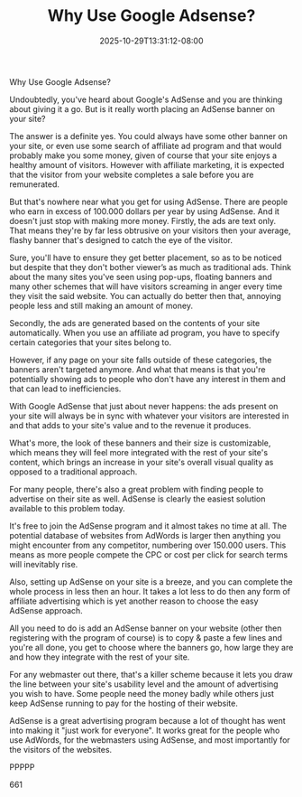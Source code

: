 ﻿---
title: "Why Use Google Adsense?"
date: 2025-10-29T13:31:12-08:00
description: "Adsense Tips for Web Success"
featured_image: "/images/Adsense.jpg"
tags: ["Adsense"]
---

Why Use Google Adsense?

Undoubtedly, you've heard about Google's AdSense and you are thinking about giving it a go. But is it really worth placing an AdSense banner on your site?

The answer is a definite yes. You could always have some other banner on your site, or even use some search of affiliate ad program and that would probably make you some money, given of course that your site enjoys a healthy amount of visitors. However with affiliate marketing, it is expected that the visitor from your website completes a sale before you are remunerated.

But that's nowhere near what you get for using AdSense. There are people who earn in excess of 100.000 dollars per year by using AdSense. And it doesn't just stop with making more money. Firstly, the ads are text only. That means they're by far less obtrusive on your visitors then your average, flashy banner that's designed to catch the eye of the visitor. 

Sure, you'll have to ensure they get better placement, so as to be noticed but despite that they don't bother viewer’s as much as traditional ads. Think about the many sites you've seen using pop-ups, floating banners and many other schemes that will have visitors screaming in anger every time they visit the said website. You can actually do better then that, annoying people less and still making an amount of money.

Secondly, the ads are generated based on the contents of your site automatically. When you use an affiliate ad program, you have to specify certain categories that your sites belong to. 

However, if any page on your site falls outside of these categories, the banners aren't targeted anymore. And what that means is that you're potentially showing ads to people who don't have any interest in them and that can lead to inefficiencies. 

With Google AdSense that just about never happens: the ads present on your site will always be in sync with whatever your visitors are interested in and that adds to your site's value and to the revenue it produces. 

What's more, the look of these banners and their size is customizable, which means they will feel more integrated with the rest of your site's content, which brings an increase in your site's overall visual quality as opposed to a traditional approach.

For many people, there's also a great problem with finding people to advertise on their site as well. AdSense is clearly the easiest solution available to this problem today. 

It's free to join the AdSense program and it almost takes no time at all. The potential database of websites from AdWords is larger then anything you might encounter from any competitor, numbering over 150.000 users. This means as more people compete the CPC or cost per click for search terms will inevitably rise.  

Also, setting up AdSense on your site is a breeze, and you can complete the whole process in less then an hour. It takes a lot less to do then any form of affiliate advertising which is yet another reason to choose the easy AdSense approach.

All you need to do is add an AdSense banner on your website (other then registering with the program of course) is to copy & paste a few lines and you're all done, you get to choose where the banners go, how large they are and how they integrate with the rest of your site. 

For any webmaster out there, that's a killer scheme because it lets you draw the line between your site's usability level and the amount of advertising you wish to have. Some people need the money badly while others just keep AdSense running to pay for the hosting of their website.

AdSense is a great advertising program because a lot of thought has went into making it "just work for everyone". It works great for the people who use AdWords, for the webmasters using AdSense, and most importantly for the visitors of the websites.

PPPPP

661

